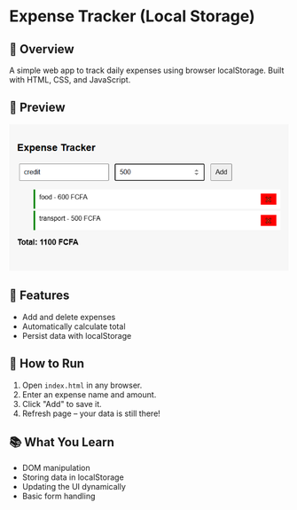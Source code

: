 # Expense Tracker (Local Storage)

## 🚀 Overview
A simple web app to track daily expenses using browser localStorage. Built with HTML, CSS, and JavaScript.
## 📸 Preview

![Screenshot](screenshot.png)
## 🧠 Features
- Add and delete expenses
- Automatically calculate total
- Persist data with localStorage

## 📂 How to Run
1. Open `index.html` in any browser.
2. Enter an expense name and amount.
3. Click "Add" to save it.
4. Refresh page – your data is still there!

## 📚 What You Learn
- DOM manipulation
- Storing data in localStorage
- Updating the UI dynamically
- Basic form handling
